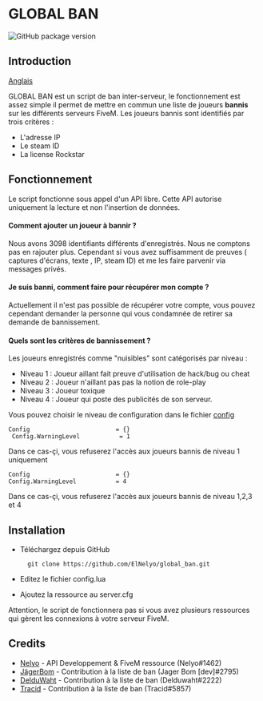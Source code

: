
# GLOBAL BAN 
![GitHub package version](https://img.shields.io/badge/Version-1.0-brightgreen.svg)

## Introduction
[Anglais](ENGLISH.md) 

GLOBAL BAN est un script de ban inter-serveur, le fonctionnement est assez simple il permet de mettre en commun
une liste de joueurs **bannis** sur les différents serveurs FiveM. 
Les joueurs bannis sont identifiés par trois critères :
- L'adresse IP
- Le steam ID
- La license Rockstar
## Fonctionnement
Le script fonctionne sous appel d'un API libre.
Cette API autorise uniquement la lecture et non l'insertion de données.

#### Comment ajouter un joueur à bannir ?
Nous avons 3098 identifiants différents d'enregistrés.
Nous ne comptons pas en rajouter plus. 
Cependant si vous avez suffisamment de preuves ( captures d'écrans, texte , IP, steam ID) et me les faire parvenir via messages privés.




#### Je suis banni, comment faire pour récupérer mon compte ?
Actuellement il n'est pas possible de récupérer votre compte, vous pouvez cependant demander la personne qui vous condamnée de retirer sa demande de bannissement.  


#### Quels sont les critères de bannissement ?
Les joueurs enregistrés comme "nuisibles" sont catégorisés par niveau :
- Niveau 1 : Joueur aillant fait preuve d'utilisation de hack/bug ou cheat
- Niveau 2 : Joueur n'aillant pas pas la notion de role-play
- Niveau 3 : Joueur toxique 
- Niveau 4 : Joueur qui poste des publicités de son serveur.

Vous pouvez choisir le niveau de configuration dans le fichier [config](Config.lua) 

    Config                        = {}
     Config.WarningLevel           = 1
 
 Dans ce cas-çi, vous refuserez l'accès aux joueurs bannis de niveau 1 uniquement
    
    Config                        = {}
    Config.WarningLevel           = 4

Dans ce cas-çi, vous refuserez l'accès aux joueurs bannis de niveau 1,2,3 et 4

## Installation
- Téléchargez depuis GitHub 

        git clone https://github.com/ElNelyo/global_ban.git
- Editez le fichier config.lua
- Ajoutez la ressource au server.cfg

Attention, le script de fonctionnera pas si vous avez plusieurs ressources qui gèrent  les connexions à votre serveur FiveM.
 

## Credits

- [Nelyo](https://github.com/ElNelyo)  - API Developpement & FiveM ressource (Nelyo#1462)
- [JägerBom](https://github.com/TanguyOrtegat) - Contribution  à la liste de ban (Jager Bom [dev]#2795)
- [DelduWaht](https://github.com/LuaDeldu) - Contribution à la liste de ban (Delduwaht#2222)
- [Tracid](https://github.com/tracid56) - Contribution à la liste de ban (Tracid#5857)